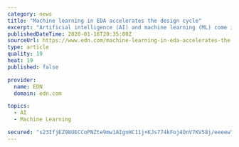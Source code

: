 ```yaml
---
category: news
title: "Machine learning in EDA accelerates the design cycle"
excerpt: "Artificial intelligence (AI) and machine learning (ML) come in many shapes, but whatever the intelligence looks like, it is all results-focused. If there is a clear “right way” and “wrong way” to do something, AI needs to demonstrate an ability to follow the “right way.” More pertinently, systems that employ AI must work out how to ..."
publishedDateTime: 2020-01-16T20:35:00Z
sourceUrl: https://www.edn.com/machine-learning-in-eda-accelerates-the-design-cycle/
type: article
quality: 19
heat: 19
published: false

provider:
  name: EDN
  domain: edn.com

topics:
  - AI
  - Machine Learning

secured: "s23IfjEZ98UECCoPNZte9mw1AIgnHC11j+KJs774kFoj4OnV7KV58j/eeeewTgbMrJGCp5SiCfhG6Tw4QEUCIhvbt6gshPC5Hs8sOSkTKpogHY5GQBp4P0eTqbRU1+jgaSbgN0DAwhkHC7rcJVOOulxOQbxMMinb2aYC8gkBWcwNujjgpf/t6odGGYScJtb3kJ/PECIM0CMFRMJPoQnPg4VHX5qsa1J/ljKhQ6Q4TvZjgHJ0btMHTAEuN0iUlN5G9oIBdY3kvILYbZZvMhgypXCzCVFEgfeHSflEY68abqjHKqlZb9s0F/te2tOmPWtnKLtVCdMEnTPpEJ33wUm02K+Tn0GmS42oo6n2JJfKtHgydoYhMB4VQbiqRUKGdsw+j076sDYuzzJSfNrme6CypXGJmgVHdc9jO1fFnBSdC8sXX8/yhutjeiliV05kqePGvZH50/OFNCYvGaeXEce2bA==;63t90037/9UdXmdpKufMQQ=="
---
```


